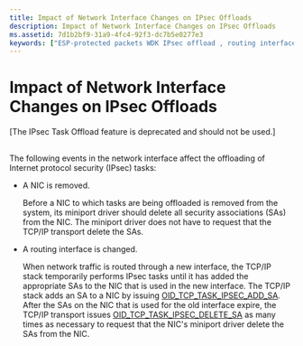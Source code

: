 ```yaml
---
title: Impact of Network Interface Changes on IPsec Offloads
description: Impact of Network Interface Changes on IPsec Offloads
ms.assetid: 7d1b2bf9-31a9-4fc4-92f3-dc7b5e0277e3
keywords: ["ESP-protected packets WDK IPsec offload , routing interface changed", "AH-protected packets WDK IPsec offload , routing interface changed", "ESP-protected packets WDK IPsec offload , NIC removed and", "AH-protected packets WDK IPsec offload , NIC removed and"]
---
```


# Impact of Network Interface Changes on IPsec Offloads

\[The IPsec Task Offload feature is deprecated and should not be used.\]

## <a href="" id="ddk-impact-of-network-interface-changes-on-ipsec-offloads-ng"></a>


The following events in the network interface affect the offloading of Internet protocol security (IPsec) tasks:

-   A NIC is removed.

    Before a NIC to which tasks are being offloaded is removed from the system, its miniport driver should delete all security associations (SAs) from the NIC. The miniport driver does not have to request that the TCP/IP transport delete the SAs.

-   A routing interface is changed.

    When network traffic is routed through a new interface, the TCP/IP stack temporarily performs IPsec tasks until it has added the appropriate SAs to the NIC that is used in the new interface. The TCP/IP stack adds an SA to a NIC by issuing [OID\_TCP\_TASK\_IPSEC\_ADD\_SA](https://msdn.microsoft.com/library/windows/hardware/ff569808). After the SAs on the NIC that is used for the old interface expire, the TCP/IP transport issues [OID\_TCP\_TASK\_IPSEC\_DELETE\_SA](https://msdn.microsoft.com/library/windows/hardware/ff569810) as many times as necessary to request that the NIC's miniport driver delete the SAs from the NIC.

 

 





